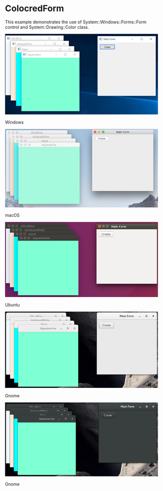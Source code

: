 # ColocredForm

This example demonstrates the use of System::Windows::Forms::Form control and System::Drawing::Color class.

![GitHub Logo](../../../docs/Pictures/Examples/Forms/ColoredFormsW.png)

Windows

![GitHub Logo](../../../docs/Pictures/Examples/Forms/ColoredFormsM.png)

macOS

![GitHub Logo](../../../docs/Pictures/Examples/Forms/ColoredFormsU.png)

Ubuntu

![GitHub Logo](../../../docs/Pictures/Examples/Forms/ColoredFormsG.png)

Gnome

![GitHub Logo](../../../docs/Pictures/Examples/Forms/ColoredFormsGD.png)

Gnome
